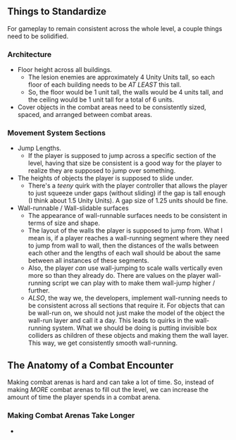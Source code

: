 ## Things to Standardize

For gameplay to remain consistent across the whole level, a couple things need to be solidified.

### Architecture
- Floor height across all buildings.
	- The lesion enemies are approximately 4 Unity Units tall, so each floor of each building needs to be *AT LEAST* this tall.
	- So, the floor would be 1 unit tall, the walls would be 4 units tall, and the ceiling would be 1 unit tall for a total of 6 units.
- Cover objects in the combat areas need to be consistently sized, spaced, and arranged between combat areas.

### Movement System Sections
- Jump Lengths.
	- If the player is supposed to jump across a specific section of the level, having that size be consistent is a good way for the player to realize they are supposed to jump over something.
- The heights of objects the player is supposed to slide under.
	- There's a *teeny* quirk with the player controller that allows the player to just squeeze under gaps (without sliding) if the gap is tall enough (I think about 1.5 Unity Units). A gap size of 1.25 units should be fine.
- Wall-runnable / Wall-slidable surfaces
	- The appearance of wall-runnable surfaces needs to be consistent in terms of size and shape.
	- The layout of the walls the player is supposed to jump from. What I mean is, if a player reaches a wall-running segment where they need to jump from wall to wall, then the distances of the walls between each other and the lengths of each wall should be about the same between all instances of these segments.
	- Also, the player *can* use wall-jumping to scale walls vertically even more so than they already do. There are values on the player wall-running script we can play with to make them wall-jump higher / further.
	- *ALSO*, the way we, the developers, implement wall-running needs to be consistent across all sections that require it. For objects that can be wall-run on, we should not just make the model of the object the wall-run layer and call it a day. This leads to quirks in the wall-running system. What we should be doing is putting invisible box colliders as children of these objects and making them the wall layer. This way, we get consistently smooth wall-running.

## The Anatomy of a Combat Encounter

Making combat arenas is hard and can take a lot of time. So, instead of making *MORE* combat arenas to fill out the level, we can increase the amount of time the player spends in a combat arena.

### Making Combat Arenas Take Longer
-
